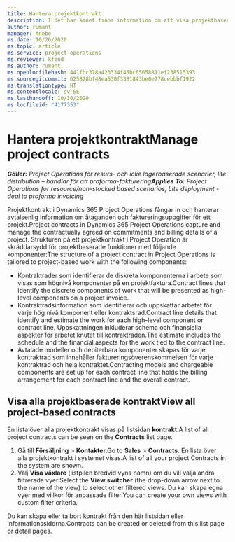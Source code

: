 ```yaml
---
title: Hantera projektkontrakt
description: I det här ämnet finns information om att visa projektbaserade kontrakt.
author: rumant
manager: Annbe
ms.date: 10/26/2020
ms.topic: article
ms.service: project-operations
ms.reviewer: kfend
ms.author: rumant
ms.openlocfilehash: 441fbc378a423334f45bc65658811ef238515393
ms.sourcegitcommit: 625878bf48ea530f3381843be0e778cebbbf1922
ms.translationtype: HT
ms.contentlocale: sv-SE
ms.lasthandoff: 10/30/2020
ms.locfileid: "4177353"
---
```

# <a name="manage-project-contracts"></a><span data-ttu-id="119d0-103">Hantera projektkontrakt</span><span class="sxs-lookup"><span data-stu-id="119d0-103">Manage project contracts</span></span>

<span data-ttu-id="119d0-104">_**Gäller:** Project Operations för resurs- och icke lagerbaserade scenarier, lite distribution – handlar för att proforma-fakturering_</span><span class="sxs-lookup"><span data-stu-id="119d0-104">_**Applies To:** Project Operations for resource/non-stocked based scenarios, Lite deployment - deal to proforma invoicing_</span></span>

<span data-ttu-id="119d0-105">Projektkontrakt i Dynamics 365 Project Operations fångar in och hanterar avtalsenlig information om åtaganden och faktureringsuppgifter för ett projekt.</span><span class="sxs-lookup"><span data-stu-id="119d0-105">Project contracts in Dynamics 365 Project Operations capture and manage the contractually agreed on commitments and billing details of a project.</span></span> <span data-ttu-id="119d0-106">Strukturen på ett projektkontrakt i Project Operation är skräddarsydd för projektbaserade funktioner med följande komponenter:</span><span class="sxs-lookup"><span data-stu-id="119d0-106">The structure of a project contract in Project Operations is tailored to project-based work with the following components:</span></span>

- <span data-ttu-id="119d0-107">Kontraktrader som identifierar de diskreta komponenterna i arbete som visas som högnivå komponenter på en projektfaktura.</span><span class="sxs-lookup"><span data-stu-id="119d0-107">Contract lines that identify the discrete components of work that will be presented as high-level components on a project invoice.</span></span>
- <span data-ttu-id="119d0-108">Kontraktradsinformation som identifierar och uppskattar arbetet för varje hög nivå komponent eller kontraktsrad.</span><span class="sxs-lookup"><span data-stu-id="119d0-108">Contract line details that identify and estimate the work for each high-level component or contract line.</span></span> <span data-ttu-id="119d0-109">Uppskattningen inkluderar schema och finansiella aspekter för arbetet knutet till kontraktraden.</span><span class="sxs-lookup"><span data-stu-id="119d0-109">The estimate includes the schedule and the financial aspects for the work tied to the contract line.</span></span>
- <span data-ttu-id="119d0-110">Avtalade modeller och debiterbara komponenter skapas för varje kontraktrad som innehåller faktureringsöverenskommelsen för varje kontraktrad och hela kontraktet.</span><span class="sxs-lookup"><span data-stu-id="119d0-110">Contracting models and chargeable components are set up for each contract line that holds the billing arrangement for each contract line and the overall contract.</span></span>

## <a name="view-all-project-based-contracts"></a><span data-ttu-id="119d0-111">Visa alla projektbaserade kontrakt</span><span class="sxs-lookup"><span data-stu-id="119d0-111">View all project-based contracts</span></span>

<span data-ttu-id="119d0-112">En lista över alla projektkontrakt visas på listsidan **kontrakt**.</span><span class="sxs-lookup"><span data-stu-id="119d0-112">A list of all project contracts can be seen on the **Contracts** list page.</span></span> 

1. <span data-ttu-id="119d0-113">Gå till **Försäljning** > **Kontakter**.</span><span class="sxs-lookup"><span data-stu-id="119d0-113">Go to **Sales** > **Contracts**.</span></span> <span data-ttu-id="119d0-114">En lista över alla projektkontrakt i systemet visas.</span><span class="sxs-lookup"><span data-stu-id="119d0-114">A list of all your project Contracts in the system are shown.</span></span> 
2. <span data-ttu-id="119d0-115">Välj **Visa växlare** (listpilen bredvid vyns namn) om du vill välja andra filtrerade vyer.</span><span class="sxs-lookup"><span data-stu-id="119d0-115">Select the **View switcher** (the drop-down arrow next to the name of the view) to select other filtered views.</span></span> <span data-ttu-id="119d0-116">Du kan skapa egna vyer med villkor för anpassade filter.</span><span class="sxs-lookup"><span data-stu-id="119d0-116">You can create your own views with custom filter criteria.</span></span>

<span data-ttu-id="119d0-117">Du kan skapa eller ta bort kontrakt från den här listsidan eller informationssidorna.</span><span class="sxs-lookup"><span data-stu-id="119d0-117">Contracts can be created or deleted from this list page or detail pages.</span></span>
